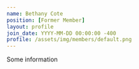 ```yaml
---
name: Bethany Cote
position: [Former Member]
layout: profile
join_date: YYYY-MM-DD 00:00:00 -400
profile: /assets/img/members/default.png
---
```

Some information